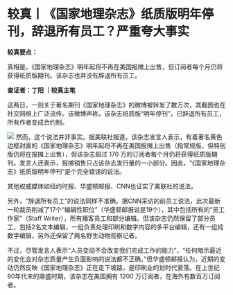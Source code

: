 

# 较真丨《国家地理杂志》纸质版明年停刊，辞退所有员工？严重夸大事实

**较真要点：**

真相是，《国家地理杂志》明年起将不再在美国报摊上出售，但订阅者每个月仍将获得纸质版期刊。该杂志也并没有辞退所有员工。

**查证者：丁阳 ｜较真主笔**

这两日，一则关于著名期刊《国家地理杂志》的微博被转发了数万次，其截图也在社交网络上广泛流传。该微博声称，该杂志纸质版“明年停刊”，已辞退所有员工，所有作者变成合约制。

![](https://inews.gtimg.com/news_bt/O3VGIa4OGNHf8uwzpJHVRyHntgon26UrR7QJX4wxCgpREAA/1000)
然而，这个说法并非事实。据美联社报道，该杂志发言人表示，有着著名黄色边框封面的《国家地理杂志》明年起将不再在美国报摊上出售（指常规版，但特别版仍将在报摊上出售），但该杂志超过
170 万的订阅者每个月仍将获得纸质版期刊。发言人还表示，报摊销售只占该杂志发行量的一小部分。因此，“《国家地理杂志》纸质版明年停刊”是个完全错误的说法。

其他权威媒体如纽约时报、华盛顿邮报、CNN也证实了美联社的说法。

另外，“辞退所有员工”的说法同样不准确。据CNN采访的前员工说法，此次最新一轮裁员削减了17个“编辑性职位”（华盛顿邮报说是19个），其中包括所有的“员工作家”（Staff
Writer），所有播客员工和部分编辑。但该杂志仍然保留了部分员工，包括2名文本编辑，一组负责处理印刷和数字内容的多平台编辑，还有一组纯数字编辑，另外还保留了两名野生动物观察记者。

不过，尽管发言人表示“人员变动不会改变我们完成工作的能力”，“任何暗示最近的变化会对杂志质量产生负面影响的说法都不正确。”但华盛顿邮报认为，近期的变动仍然反映《国家地理杂志》正在走下坡路，是印刷业的划时代衰落。在上世纪80年代末的鼎盛时期，该杂志在美国拥有
1200 万订阅者，在海外有数百万订阅者。

